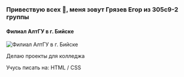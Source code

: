 ### Привествую всех 👋, меня зовут Грязев Егор из 305с9-2 группы
#### Филиал АлтГУ в г. Бийске
![Филиал АлтГУ в г. Бийске](https://pa1.aminoapps.com/6549/643571f6753863cc78564aca0514a94f63cd3dd4_hq.gif)

Делаю проекты для колледжа

Учусь писать на: HTML / CSS






